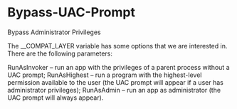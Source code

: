 # Bypass-UAC-Prompt
Bypass Administrator Privileges

The __COMPAT_LAYER variable has some options that we are interested in. There are the following parameters:

RunAsInvoker – run an app with the privileges of a parent process without a UAC prompt;
RunAsHighest – run a program with the highest-level permission available to the user (the UAC prompt will appear if a user has administrator privileges);
RunAsAdmin – run an app as administrator (the UAC prompt will always appear).
